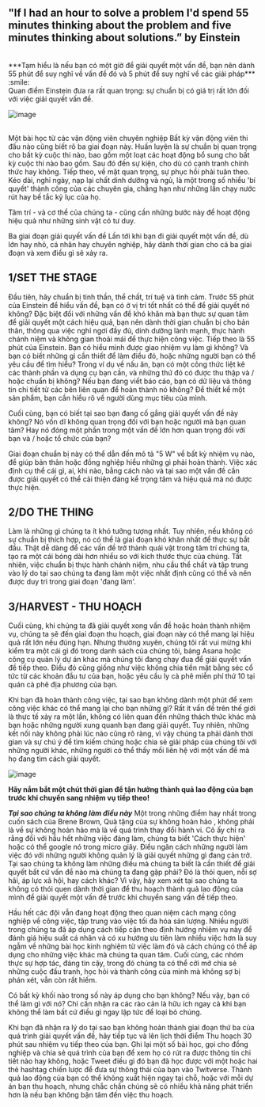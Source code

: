 ## "If I had an hour to solve a problem I'd spend 55 minutes thinking about the problem and five minutes thinking about solutions.” by Einstein
<br/>
***Tạm hiểu là nếu bạn có một giờ để giải quyết một vấn đề, bạn nên dành 55 phút để suy nghĩ về vấn đề đó và 5 phút để suy nghĩ về các giải pháp*** :smile: 
<br/>
Quan điểm Einstein đưa ra rất quan trọng: sự chuẩn bị có giá trị rất lớn đối với việc giải quyết vấn đề. 

![image](https://user-images.githubusercontent.com/52438010/126588680-ce657adc-2ed8-493f-b999-bf3765727982.png)

<br/>
Một bài học từ các vận động viên chuyên nghiệp
Bất kỳ vận động viên thi đấu nào cũng biết rõ ba giai đoạn này. Huấn luyện là sự chuẩn bị quan trọng cho bất kỳ cuộc thi nào, bao gồm một loạt các hoạt động bổ sung cho bất kỳ cuộc thi nào bao gồm. Sau đó đến sự kiện, cho dù có cạnh tranh chính thức hay không. Tiếp theo, về mặt quan trọng, sự phục hồi phải tuân theo. Kéo dài, nghỉ ngày, nạp lại chất dinh dưỡng và ngủ, là một trong số nhiều 'bí quyết' thành công của các chuyên gia, chẳng hạn như những lần chạy nước rút hay bế tắc kỷ lục của họ.

Tâm trí - và cơ thể của chúng ta - cũng cần những bước này để hoạt động hiệu quả như những sinh vật có tư duy.

Ba giai đoạn giải quyết vấn đề
Lần tới khi bạn đi giải quyết một vấn đề, dù lớn hay nhỏ, cá nhân hay chuyên nghiệp, hãy dành thời gian cho cả ba giai đoạn và xem điều gì sẽ xảy ra.

## 1/SET THE STAGE
Đầu tiên, hãy chuẩn bị tinh thần, thể chất, trí tuệ và tình cảm. 
Trước 55 phút của Einstein để hiểu vấn đề, bạn có ở vị trí tốt nhất có thể để giải quyết nó không? Đặc biệt đối với những vấn đề khó khăn mà bạn thực sự quan tâm để giải quyết một cách hiệu quả, bạn nên dành thời gian chuẩn bị cho bản thân, thông qua việc nghỉ ngơi đầy đủ, dinh dưỡng lành mạnh, thực hành chánh niệm và không gian thoải mái để thực hiện công việc.
Tiếp theo là 55 phút của Einstein. Bạn có hiểu mình được giao nhiệm vụ làm gì không? Và bạn có biết những gì cần thiết để làm điều đó, hoặc những người bạn có thể yêu cầu để tìm hiểu? Trong ví dụ về nấu ăn, bạn có một công thức liệt kê các thành phần và dụng cụ bạn cần, và những thứ đó có được thu thập và / hoặc chuẩn bị không? Nếu bạn đang viết báo cáo, bạn có dữ liệu và thông tin chi tiết từ các bên liên quan để hoàn thành nó không? Để thiết kế một sản phẩm, bạn cần hiểu rõ về người dùng mục tiêu của mình.

Cuối cùng, bạn có biết tại sao bạn đang cố gắng giải quyết vấn đề này không? Nó vốn dĩ không quan trọng đối với bạn hoặc người mà bạn quan tâm? Hay nó đóng một phần trong một vấn đề lớn hơn quan trọng đối với bạn và / hoặc tổ chức của bạn?

Giai đoạn chuẩn bị này có thể dẫn đến mô tả "5 W" về bất kỳ nhiệm vụ nào, để giúp bản thân hoặc đồng nghiệp hiểu những gì phải hoàn thành. Việc xác định cụ thể cái gì, ai, khi nào, bằng cách nào và tại sao một vấn đề cần được giải quyết có thể cải thiện đáng kể trọng tâm và hiệu quả mà nó được thực hiện.

## 2/DO THE THING
Làm là những gì chúng ta ít khó tưởng tượng nhất. Tuy nhiên, nếu không có sự chuẩn bị thích hợp, nó có thể là giai đoạn khó khăn nhất để thực sự bắt đầu. Thật dễ dàng để các vấn đề trở thành quái vật trong tâm trí chúng ta, tạo ra một cái bóng dài hơn nhiều so với kích thước thực của chúng. Tất nhiên, việc chuẩn bị thực hành chánh niệm, nhu cầu thể chất và tập trung vào lý do tại sao chúng ta đang làm một việc nhất định cũng có thể và nên được duy trì trong giai đoạn 'đang làm'.


## 3/HARVEST - THU HOẠCH
Cuối cùng, khi chúng ta đã giải quyết xong vấn đề hoặc hoàn thành nhiệm vụ, chúng ta sẽ đến giai đoạn thu hoạch, giai đoạn này có thể mang lại hiệu quả rất lớn nếu đúng hạn. Nhưng thường xuyên, chúng tôi rất vui mừng khi kiểm tra một cái gì đó trong danh sách của chúng tôi, bảng Asana hoặc công cụ quản lý dự án khác mà chúng tôi đang chạy đua để giải quyết vấn đề tiếp theo. Điều đó cũng giống như việc không chia tiền mặt bằng séc cổ tức từ các khoản đầu tư của bạn, hoặc yêu cầu ly cà phê miễn phí thứ 10 tại quán cà phê địa phương của bạn.

Khi bạn đã hoàn thành công việc, tại sao bạn không dành một phút để xem công việc khác có thể mang lại cho bạn những gì? Rất ít vấn đề trên thế giới là thực tế xảy ra một lần, không có liên quan đến những thách thức khác mà bạn hoặc những người xung quanh bạn đang giải quyết. Tuy nhiên, những kết nối này không phải lúc nào cũng rõ ràng, vì vậy chúng ta phải dành thời gian và sự chú ý để tìm kiếm chúng hoặc chia sẻ giải pháp của chúng tôi với những người khác, những người có thể thấy mối liên hệ với một vấn đề mà họ đang tìm cách giải quyết.


![image](https://user-images.githubusercontent.com/52438010/126588841-f8cf9e35-0165-40b6-85d5-4803b2b24382.png)

**Hãy nắm bắt một chút thời gian để tận hưởng thành quả lao động của bạn trước khi chuyển sang nhiệm vụ tiếp theo!**

***Tại sao chúng ta không làm điều này***
Một trong những điểm hay nhất trong cuốn sách của Brene Brown, Quà tặng của sự không hoàn hảo , không phải là về sự không hoàn hảo mà là về quá trình thay đổi hành vi. Cô ấy chỉ ra rằng đối với hầu hết những việc đáng làm, chúng ta biết 'Cách thực hiện' hoặc có thể google nó trong micro giây. Điều ngăn cách những người làm việc đó với những người không quản lý là giải quyết những gì đang cản trở. Tại sao chúng ta không làm những điều mà chúng ta biết là cần thiết để giải quyết bất cứ vấn đề nào mà chúng ta đang gặp phải? Đó là thói quen, nỗi sợ hãi, áp lực xã hội, hay cách khác? Vì vậy, hãy xem xét tại sao chúng ta không có thói quen dành thời gian để thu hoạch thành quả lao động của mình để giải quyết một vấn đề trước khi chuyển sang vấn đề tiếp theo.

Hầu hết các đội vẫn đang hoạt động theo quan niệm cách mạng công nghiệp về công việc, tập trung vào việc tối đa hóa sản lượng. Nhiều người trong chúng ta đã áp dụng cách tiếp cận theo định hướng nhiệm vụ này để đánh giá hiệu suất cá nhân và có xu hướng ưu tiên làm nhiều việc hơn là suy ngẫm về những bài học kinh nghiệm từ việc làm đó và cách chúng có thể áp dụng cho những việc khác mà chúng ta quan tâm. Cuối cùng, các nhóm thực sự hợp tác, đáng tin cậy, trong đó chúng ta có thể cởi mở chia sẻ những cuộc đấu tranh, học hỏi và thành công của mình mà không sợ bị phán xét, vẫn còn rất hiếm.

Có bất kỳ khối nào trong số này áp dụng cho bạn không? Nếu vậy, bạn có thể làm gì với nó? Chỉ cần nhận ra các rào cản là hữu ích ngay cả khi bạn không thể làm bất cứ điều gì ngay lập tức để loại bỏ chúng.


Khi bạn đã nhận ra lý do tại sao bạn không hoàn thành giai đoạn thứ ba của quá trình giải quyết vấn đề, hãy tiếp tục và lên lịch thời điểm Thu hoạch 30 phút sau nhiệm vụ tiếp theo của bạn. Ghi lại một số bài học, gọi cho đồng nghiệp và chia sẻ quá trình của bạn để xem họ có rút ra được thông tin chi tiết nào hay không, hoặc Tweet điều gì đó bạn đã học được với một hoặc hai thẻ hashtag chiến lược để đưa sự thông thái của bạn vào Twitverse. Thành quả lao động của bạn có thể không xuất hiện ngay tại chỗ, hoặc với mỗi dự án bạn thu hoạch, nhưng chắc chắn chúng sẽ có nhiều khả năng phát triển hơn là nếu bạn không bận tâm đến việc thu hoạch.
